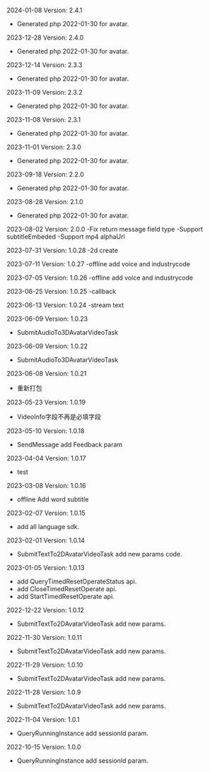 2024-01-08 Version: 2.4.1
- Generated php 2022-01-30 for avatar.

2023-12-28 Version: 2.4.0
- Generated php 2022-01-30 for avatar.

2023-12-14 Version: 2.3.3
- Generated php 2022-01-30 for avatar.

2023-11-09 Version: 2.3.2
- Generated php 2022-01-30 for avatar.

2023-11-08 Version: 2.3.1
- Generated php 2022-01-30 for avatar.

2023-11-01 Version: 2.3.0
- Generated php 2022-01-30 for avatar.

2023-09-18 Version: 2.2.0
- Generated php 2022-01-30 for avatar.

2023-08-28 Version: 2.1.0
- Generated php 2022-01-30 for avatar.

2023-08-02 Version: 2.0.0
-Fix return message field type
-Support subtitleEmbeded
-Support mp4 alphaUrl

2023-07-31 Version: 1.0.28
-2d create

2023-07-11 Version: 1.0.27
-offline add voice and industrycode

2023-07-05 Version: 1.0.26
-offline add voice and industrycode

2023-06-25 Version: 1.0.25
-callback

2023-06-13 Version: 1.0.24
-stream text

2023-06-09 Version: 1.0.23
- SubmitAudioTo3DAvatarVideoTask

2023-06-09 Version: 1.0.22
- SubmitAudioTo3DAvatarVideoTask

2023-06-08 Version: 1.0.21
- 重新打包

2023-05-23 Version: 1.0.19
- VideoInfo字段不再是必填字段

2023-05-10 Version: 1.0.18
- SendMessage add Feedback param

2023-04-04 Version: 1.0.17
- test

2023-03-08 Version: 1.0.16
- offline Add word subtitle

2023-02-07 Version: 1.0.15
- add all language sdk.

2023-02-01 Version: 1.0.14
- SubmitTextTo2DAvatarVideoTask add new params code.

2023-01-05 Version: 1.0.13
- add QueryTimedResetOperateStatus api.
- add CloseTimedResetOperate api.
- add StartTimedResetOperate api.

2022-12-22 Version: 1.0.12
- SubmitTextTo2DAvatarVideoTask add new params.

2022-11-30 Version: 1.0.11
- SubmitTextTo2DAvatarVideoTask add new params.

2022-11-29 Version: 1.0.10
- SubmitTextTo2DAvatarVideoTask add new params.

2022-11-28 Version: 1.0.9
- SubmitTextTo2DAvatarVideoTask add new params.

2022-11-04 Version: 1.0.1
- QueryRunningInstance add sessionId param.

2022-10-15 Version: 1.0.0
- QueryRunningInstance add sessionId param.

